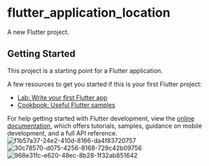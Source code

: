 # flutter_application_location

A new Flutter project.

## Getting Started

This project is a starting point for a Flutter application.

A few resources to get you started if this is your first Flutter project:

- [Lab: Write your first Flutter app](https://docs.flutter.dev/get-started/codelab)
- [Cookbook: Useful Flutter samples](https://docs.flutter.dev/cookbook)

For help getting started with Flutter development, view the
[online documentation](https://docs.flutter.dev/), which offers tutorials,
samples, guidance on mobile development, and a full API reference.
![f1b57a37-24e2-410d-8166-da4f83720757](https://github.com/SharfyMo/World_Time/assets/121889155/ed71c918-5515-4912-b2ef-3c58909bd163)
![30c78570-d075-4256-8168-729c42b09756](https://github.com/SharfyMo/World_Time/assets/121889155/f00c8b34-3e25-40e8-9319-d4f69bafce35)
![968e31fc-e620-48ec-8b28-1f32ab851642](https://github.com/SharfyMo/World_Time/assets/121889155/d098a7e4-6731-4a67-8b4f-1fd21fb45c99)
